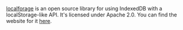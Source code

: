 [localforage](https://github.com/localForage/localForage) is an open source library for using IndexedDB with a localStorage-like API. It's licensed under Apache 2.0. You can find the website for it [here](https://localforage.github.io/localForage/).